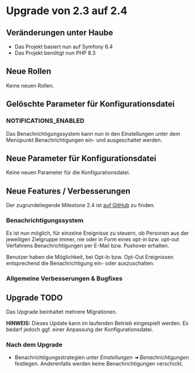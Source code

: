 # Upgrade von 2.3 auf 2.4

## Veränderungen unter Haube

* Das Projekt basiert nun auf Symfony 6.4
* Das Projekt benötigt nun PHP 8.3

## Neue Rollen

Keine neuen Rollen.

## Gelöschte Parameter für Konfigurationsdatei

### NOTIFICATIONS_ENABLED

Das Benachrichtigungssystem kann nun in den Einstellungen unter dem Menüpunkt Benachrichtigungen ein- und ausgeschaltet
werden.

## Neue Parameter für Konfigurationsdatei

Keine neuen Parameter für die Konfigurationsdatei.

## Neue Features / Verbesserungen

Der zugrundeliegende Milestone 2.4 ist [auf GitHub](https://github.com/SchulIT/icc/milestone/14?closed=1) zu finden.

### Benachrichtigungssystem

Es ist nun möglich, für einzelne Ereignisse zu steuern, ob Personen aus der jeweiligen Zielgruppe immer, nie oder in Form
eines opt-in bzw. opt-out Verfahrens Benachrichtigungen per E-Mail bzw. Pushover erhalten. 

Benutzer haben die Möglichkeit, bei Opt-In bzw. Opt-Out Ereignissen entsprechend die Benachrichtigung ein- oder auszuschalten.

### Allgemeine Verbesserungen & Bugfixes

## Upgrade TODO

Das Upgrade beinhaltet mehrere Migrationen.

**HINWEIS:** Dieses Update kann im laufenden Betrieb eingespielt werden. Es bedarf jedoch ggf. einer Anpassung der 
Konfigurationsdatei.

### Nach dem Upgrade

* Benachrichtigungsstrategien unter *Einstellungen ➜ Benachrichtigungen* festlegen. Anderenfalls werden keine Benachrichtigungen
  verschickt.